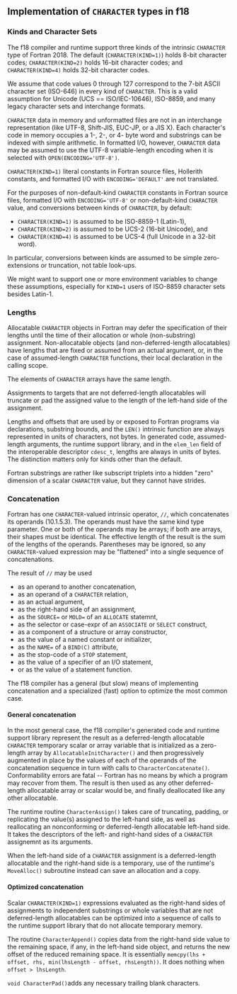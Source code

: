<!--===- documentation/Character.md

   Part of the LLVM Project, under the Apache License v2.0 with LLVM Exceptions.
   See https://llvm.org/LICENSE.txt for license information.
   SPDX-License-Identifier: Apache-2.0 WITH LLVM-exception

-->

## Implementation of `CHARACTER` types in f18

### Kinds and Character Sets

The f18 compiler and runtime support three kinds of the intrinsic
`CHARACTER` type of Fortran 2018.
The default (`CHARACTER(KIND=1)`) holds 8-bit character codes;
`CHARACTER(KIND=2)` holds 16-bit character codes;
and `CHARACTER(KIND=4)` holds 32-bit character codes.

We assume that code values 0 through 127 correspond to
the 7-bit ASCII character set (ISO-646) in every kind of `CHARACTER`.
This is a valid assumption for Unicode (UCS == ISO/IEC-10646),
ISO-8859, and many legacy character sets and interchange formats.

`CHARACTER` data in memory and unformatted files are not in an
interchange representation (like UTF-8, Shift-JIS, EUC-JP, or a JIS X).
Each character's code in memory occupies a 1-, 2-, or 4- byte
word and substrings can be indexed with simple arithmetic.
In formatted I/O, however, `CHARACTER` data may be assumed to use
the UTF-8 variable-length encoding when it is selected with
`OPEN(ENCODING='UTF-8')`.

`CHARACTER(KIND=1)` literal constants in Fortran source files,
Hollerith constants, and formatted I/O with `ENCODING='DEFAULT'`
are not translated.

For the purposes of non-default-kind `CHARACTER` constants in Fortran
source files, formatted I/O with `ENCODING='UTF-8'` or non-default-kind
`CHARACTER` value, and conversions between kinds of `CHARACTER`,
by default:
* `CHARACTER(KIND=1)` is assumed to be ISO-8859-1 (Latin-1),
* `CHARACTER(KIND=2)` is assumed to be UCS-2 (16-bit Unicode), and
* `CHARACTER(KIND=4)` is assumed to be UCS-4 (full Unicode in a 32-bit word).

In particular, conversions between kinds are assumed to be
simple zero-extensions or truncation, not table look-ups.

We might want to support one or more environment variables to change these
assumptions, especially for `KIND=1` users of ISO-8859 character sets
besides Latin-1.

### Lengths

Allocatable `CHARACTER` objects in Fortran may defer the specification
of their lengths until the time of their allocation or whole (non-substring)
assignment.
Non-allocatable objects (and non-deferred-length allocatables) have
lengths that are fixed or assumed from an actual argument, or,
in the case of assumed-length `CHARACTER` functions, their local
declaration in the calling scope.

The elements of `CHARACTER` arrays have the same length.

Assignments to targets that are not deferred-length allocatables will
truncate or pad the assigned value to the length of the left-hand side
of the assignment.

Lengths and offsets that are used by or exposed to Fortran programs via
declarations, substring bounds, and the `LEN()` intrinsic function are always
represented in units of characters, not bytes.
In generated code, assumed-length arguments, the runtime support library,
and in the `elem_len` field of the interoperable descriptor `cdesc_t`,
lengths are always in units of bytes.
The distinction matters only for kinds other than the default.

Fortran substrings are rather like subscript triplets into a hidden
"zero" dimension of a scalar `CHARACTER` value, but they cannot have
strides.

### Concatenation

Fortran has one `CHARACTER`-valued intrinsic operator, `//`, which
concatenates its operands (10.1.5.3).
The operands must have the same kind type parameter.
One or both of the operands may be arrays; if both are arrays, their
shapes must be identical.
The effective length of the result is the sum of the lengths of the
operands.
Parentheses may be ignored, so any `CHARACTER`-valued expression
may be "flattened" into a single sequence of concatenations.

The result of `//` may be used
* as an operand to another concatenation,
* as an operand of a `CHARACTER` relation,
* as an actual argument,
* as the right-hand side of an assignment,
* as the `SOURCE=` or `MOLD=` of an `ALLOCATE` statemnt,
* as the selector or case-expr of an `ASSOCIATE` or `SELECT` construct,
* as a component of a structure or array constructor,
* as the value of a named constant or initializer,
* as the `NAME=` of a `BIND(C)` attribute,
* as the stop-code of a `STOP` statement,
* as the value of a specifier of an I/O statement,
* or as the value of a statement function.

The f18 compiler has a general (but slow) means of implementing concatenation
and a specialized (fast) option to optimize the most common case.

#### General concatenation

In the most general case, the f18 compiler's generated code and
runtime support library represent the result as a deferred-length allocatable
`CHARACTER` temporary scalar or array variable that is initialized
as a zero-length array by `AllocatableInitCharacter()`
and then progressively augmented in place by the values of each of the
operands of the concatenation sequence in turn with calls to
`CharacterConcatenate()`.
Conformability errors are fatal -- Fortran has no means by which a program
may recover from them.
The result is then used as any other deferred-length allocatable
array or scalar would be, and finally deallocated like any other
allocatable.

The runtime routine `CharacterAssign()` takes care of
truncating, padding, or replicating the value(s) assigned to the left-hand
side, as well as reallocating an nonconforming or deferred-length allocatable
left-hand side.  It takes the descriptors of the left- and right-hand sides of
a `CHARACTER` assignemnt as its arguments.

When the left-hand side of a `CHARACTER` assignment is a deferred-length
allocatable and the right-hand side is a temporary, use of the runtime's
`MoveAlloc()` subroutine instead can save an allocation and a copy.

#### Optimized concatenation

Scalar `CHARACTER(KIND=1)` expressions evaluated as the right-hand sides of
assignments to independent substrings or whole variables that are not
deferred-length allocatables can be optimized into a sequence of
calls to the runtime support library that do not allocate temporary
memory.

The routine `CharacterAppend()` copies data from the right-hand side value
to the remaining space, if any, in the left-hand side object, and returns
the new offset of the reduced remaining space.
It is essentially `memcpy(lhs + offset, rhs, min(lhsLength - offset, rhsLength))`.
It does nothing when `offset > lhsLength`.

`void CharacterPad()`adds any necessary trailing blank characters.
